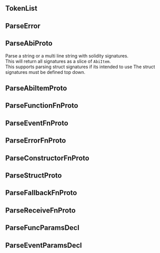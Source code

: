 ## TokenList

## ParseError

## ParseAbiProto
Parse a string or a multi line string with solidity signatures.\
This will return all signatures as a slice of `AbiItem`.\
This supports parsing struct signatures if its intended to use
The struct signatures must be defined top down.

## ParseAbiItemProto

## ParseFunctionFnProto

## ParseEventFnProto

## ParseErrorFnProto

## ParseConstructorFnProto

## ParseStructProto

## ParseFallbackFnProto

## ParseReceiveFnProto

## ParseFuncParamsDecl

## ParseEventParamsDecl

